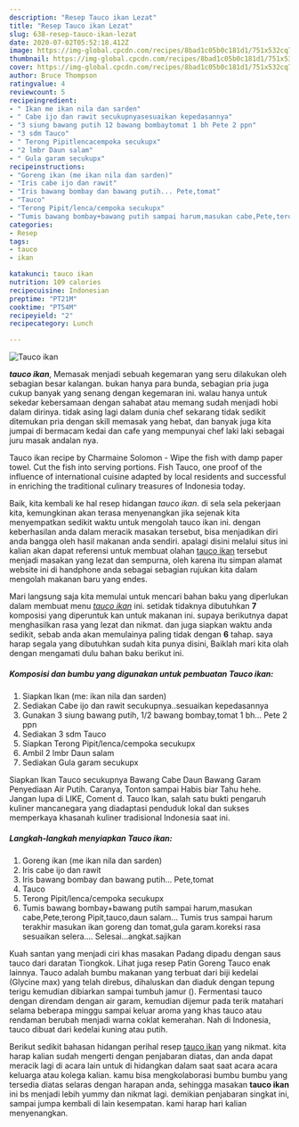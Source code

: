 ```yaml
---
description: "Resep Tauco ikan Lezat"
title: "Resep Tauco ikan Lezat"
slug: 638-resep-tauco-ikan-lezat
date: 2020-07-02T05:52:18.412Z
image: https://img-global.cpcdn.com/recipes/8bad1c05b0c181d1/751x532cq70/tauco-ikan-foto-resep-utama.jpg
thumbnail: https://img-global.cpcdn.com/recipes/8bad1c05b0c181d1/751x532cq70/tauco-ikan-foto-resep-utama.jpg
cover: https://img-global.cpcdn.com/recipes/8bad1c05b0c181d1/751x532cq70/tauco-ikan-foto-resep-utama.jpg
author: Bruce Thompson
ratingvalue: 4
reviewcount: 5
recipeingredient:
- " Ikan me ikan nila dan sarden"
- " Cabe ijo dan rawit secukupnyasesuaikan kepedasannya"
- "3 siung bawang putih 12 bawang bombaytomat 1 bh Pete 2 ppn"
- "3 sdm Tauco"
- " Terong Pipitlencacempoka secukupx"
- "2 lmbr Daun salam"
- " Gula garam secukupx"
recipeinstructions:
- "Goreng ikan (me ikan nila dan sarden)"
- "Iris cabe ijo dan rawit"
- "Iris bawang bombay dan bawang putih... Pete,tomat"
- "Tauco"
- "Terong Pipit/lenca/cempoka secukupx"
- "Tumis bawang bombay+bawang putih sampai harum,masukan cabe,Pete,terong Pipit,tauco,daun salam... Tumis trus sampai harum terakhir masukan ikan goreng dan tomat,gula garam.koreksi rasa sesuaikan selera.... Selesai...angkat.sajikan"
categories:
- Resep
tags:
- tauco
- ikan

katakunci: tauco ikan 
nutrition: 109 calories
recipecuisine: Indonesian
preptime: "PT21M"
cooktime: "PT54M"
recipeyield: "2"
recipecategory: Lunch

---
```



![Tauco ikan](https://img-global.cpcdn.com/recipes/8bad1c05b0c181d1/751x532cq70/tauco-ikan-foto-resep-utama.jpg)

<b><i>tauco ikan</i></b>, Memasak menjadi sebuah kegemaran yang seru dilakukan oleh sebagian besar kalangan. bukan hanya para bunda, sebagian pria juga cukup banyak yang senang dengan kegemaran ini. walau hanya untuk sekedar kebersamaan dengan sahabat atau memang sudah menjadi hobi dalam dirinya. tidak asing lagi dalam dunia chef sekarang tidak sedikit ditemukan pria dengan skill memasak yang hebat, dan banyak juga kita jumpai di bermacam kedai dan cafe yang mempunyai chef laki laki sebagai juru masak andalan nya.

Tauco ikan recipe by Charmaine Solomon - Wipe the fish with damp paper towel. Cut the fish into serving portions. Fish Tauco, one proof of the influence of international cuisine adapted by local residents and successful in enriching the traditional culinary treasures of Indonesia today.

Baik, kita kembali ke hal resep hidangan <i>tauco ikan</i>. di sela sela pekerjaan kita, kemungkinan akan terasa menyenangkan jika sejenak kita menyempatkan sedikit waktu untuk mengolah tauco ikan ini. dengan keberhasilan anda dalam meracik masakan tersebut, bisa menjadikan diri anda bangga oleh hasil makanan anda sendiri. apalagi disini melalui situs ini kalian akan dapat referensi untuk membuat olahan <u>tauco ikan</u> tersebut menjadi masakan yang lezat dan sempurna, oleh karena itu simpan alamat website ini di handphone anda sebagai sebagian rujukan kita dalam mengolah makanan baru yang endes.


Mari langsung saja kita memulai untuk mencari bahan baku yang diperlukan dalam membuat menu <u><i>tauco ikan</i></u> ini. setidak tidaknya dibutuhkan <b>7</b> komposisi yang diperuntuk kan untuk makanan ini. supaya berikutnya dapat menghasilkan rasa yang lezat dan nikmat. dan juga siapkan waktu anda sedikit, sebab anda akan memulainya paling tidak dengan <b>6</b> tahap. saya harap segala yang dibutuhkan sudah kita punya disini, Baiklah mari kita olah dengan mengamati dulu bahan baku berikut ini.

<!--inarticleads1-->

##### Komposisi dan bumbu yang digunakan untuk pembuatan Tauco ikan:

1. Siapkan  Ikan (me: ikan nila dan sarden)
1. Sediakan  Cabe ijo dan rawit secukupnya..sesuaikan kepedasannya
1. Gunakan 3 siung bawang putih, 1/2 bawang bombay,tomat 1 bh... Pete 2 ppn
1. Sediakan 3 sdm Tauco
1. Siapkan  Terong Pipit/lenca/cempoka secukupx
1. Ambil 2 lmbr Daun salam
1. Sediakan  Gula garam secukupx


Siapkan Ikan Tauco secukupnya Bawang Cabe Daun Bawang Garam Penyediaan Air Putih. Caranya, Tonton sampai Habis biar Tahu hehe. Jangan lupa di LIKE, Coment d. Tauco Ikan, salah satu bukti pengaruh kuliner mancanegara yang diadaptasi penduduk lokal dan sukses memperkaya khasanah kuliner tradisional Indonesia saat ini. 

<!--inarticleads2-->

##### Langkah-langkah menyiapkan Tauco ikan:

1. Goreng ikan (me ikan nila dan sarden)
1. Iris cabe ijo dan rawit
1. Iris bawang bombay dan bawang putih... Pete,tomat
1. Tauco
1. Terong Pipit/lenca/cempoka secukupx
1. Tumis bawang bombay+bawang putih sampai harum,masukan cabe,Pete,terong Pipit,tauco,daun salam... Tumis trus sampai harum terakhir masukan ikan goreng dan tomat,gula garam.koreksi rasa sesuaikan selera.... Selesai...angkat.sajikan


Kuah santan yang menjadi ciri khas masakan Padang dipadu dengan saus tauco dari daratan Tiongkok. Lihat juga resep Patin Goreng Tauco enak lainnya. Tauco adalah bumbu makanan yang terbuat dari biji kedelai (Glycine max) yang telah direbus, dihaluskan dan diaduk dengan tepung terigu kemudian dibiarkan sampai tumbuh jamur (). Fermentasi tauco dengan direndam dengan air garam, kemudian dijemur pada terik matahari selama beberapa minggu sampai keluar aroma yang khas tauco atau rendaman berubah menjadi warna coklat kemerahan. Nah di Indonesia, tauco dibuat dari kedelai kuning atau putih. 

Berikut sedikit bahasan hidangan perihal resep <u>tauco ikan</u> yang nikmat. kita harap kalian sudah mengerti dengan penjabaran diatas, dan anda dapat meracik lagi di acara lain untuk di hidangkan dalam saat saat acara acara keluarga atau kolega kalian. kamu bisa mengkolaborasi bumbu bumbu yang tersedia diatas selaras dengan harapan anda, sehingga masakan <b>tauco ikan</b> ini bs menjadi lebih yummy dan nikmat lagi. demikian penjabaran singkat ini, sampai jumpa kembali di lain kesempatan. kami harap hari kalian menyenangkan.
